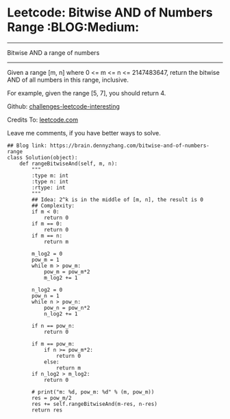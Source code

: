 # Leetcode: Bitwise AND of Numbers Range     :BLOG:Medium:


---

Bitwise AND a range of numbers  

---

Given a range [m, n] where 0 <= m <= n <= 2147483647, return the bitwise AND of all numbers in this range, inclusive.  

For example, given the range [5, 7], you should return 4.  

Github: [challenges-leetcode-interesting](https://github.com/DennyZhang/challenges-leetcode-interesting/tree/master/bitwise-and-of-numbers-range)  

Credits To: [leetcode.com](https://leetcode.com/problems/bitwise-and-of-numbers-range/description/)  

Leave me comments, if you have better ways to solve.  

    ## Blog link: https://brain.dennyzhang.com/bitwise-and-of-numbers-range
    class Solution(object):
        def rangeBitwiseAnd(self, m, n):
            """
            :type m: int
            :type n: int
            :rtype: int
            """
            ## Idea: 2^k is in the middle of [m, n], the result is 0
            ## Complexity:
            if m < 0:
                return 0
            if m == 0:
                return 0
            if m == n:
                return m
    
            m_log2 = 0
            pow_m = 1
            while m > pow_m:
                pow_m = pow_m*2
                m_log2 += 1
    
            n_log2 = 0
            pow_n = 1
            while n > pow_n:
                pow_n = pow_n*2
                n_log2 += 1
    
            if n == pow_n:
                return 0
    
            if m == pow_m:
                if n >= pow_m*2:
                    return 0
                else:
                    return m
            if n_log2 > m_log2:
                return 0
    
            # print("m: %d, pow_m: %d" % (m, pow_m))
            res = pow_m/2
            res += self.rangeBitwiseAnd(m-res, n-res)
            return res